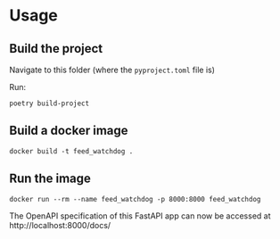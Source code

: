 # Usage

## Build the project
Navigate to this folder (where the `pyproject.toml` file is)

Run:
``` shell
poetry build-project
```

## Build a docker image

``` shell
docker build -t feed_watchdog .
```

## Run the image

``` shell
docker run --rm --name feed_watchdog -p 8000:8000 feed_watchdog
```

The OpenAPI specification of this FastAPI app can now be accessed at http://localhost:8000/docs/
